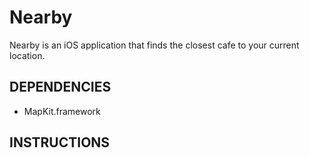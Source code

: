 Nearby
================
Nearby is an iOS application that finds the closest cafe to your current location.

DEPENDENCIES
---------------------------
- MapKit.framework

INSTRUCTIONS
---------------------------
